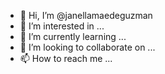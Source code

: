 - 👋 Hi, I’m @janellamaedeguzman
- 👀 I’m interested in ...
- 🌱 I’m currently learning ...
- 💞️ I’m looking to collaborate on ...
- 📫 How to reach me ...

<!---
janellamaedeguzman/janellamaedeguzman is a ✨ special ✨ repository because its `README.md` (this file) appears on your GitHub profile.
You can click the Preview link to take a look at your changes.
--->
